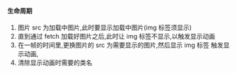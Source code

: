 #### 生命周期

1. 图片 src 为加载中图片,此时要显示加载中图片(img 标签须显示)
2. 直到通过 fetch 加载好图片之后,此时让 img 标签不显示,以触发显示动画
3. 在一帧的时间里,更换图片的 src 为需要显示的图片,然后显示 img 标签 触发显示动画,
4. 清除显示动画时需要的类名 